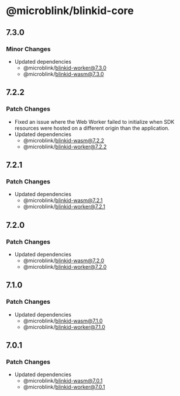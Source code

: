 # @microblink/blinkid-core

## 7.3.0

### Minor Changes

- Updated dependencies
  - @microblink/blinkid-worker@7.3.0
  - @microblink/blinkid-wasm@7.3.0

## 7.2.2

### Patch Changes

- Fixed an issue where the Web Worker failed to initialize when SDK resources were hosted on a different origin than the application.
- Updated dependencies
  - @microblink/blinkid-wasm@7.2.2
  - @microblink/blinkid-worker@7.2.2

## 7.2.1

### Patch Changes

- Updated dependencies
  - @microblink/blinkid-wasm@7.2.1
  - @microblink/blinkid-worker@7.2.1

## 7.2.0

### Patch Changes

- Updated dependencies
  - @microblink/blinkid-wasm@7.2.0
  - @microblink/blinkid-worker@7.2.0

## 7.1.0

### Patch Changes

- Updated dependencies
  - @microblink/blinkid-wasm@7.1.0
  - @microblink/blinkid-worker@7.1.0

## 7.0.1

### Patch Changes

- Updated dependencies
  - @microblink/blinkid-wasm@7.0.1
  - @microblink/blinkid-worker@7.0.1
